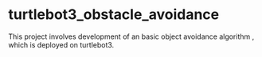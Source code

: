# turtlebot3_obstacle_avoidance
This project involves development of an basic object avoidance algorithm , which is deployed on turtlebot3.
